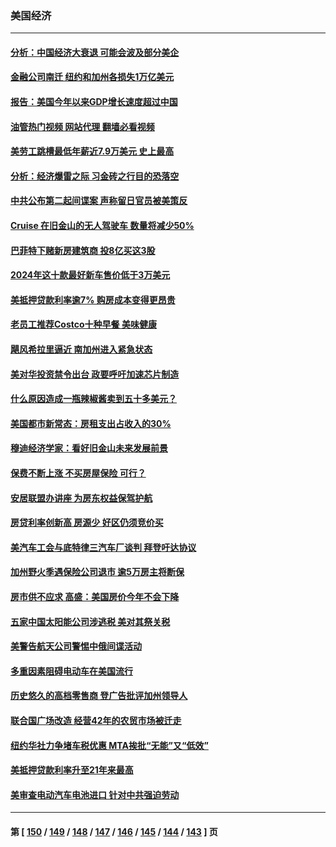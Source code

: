 ### 美国经济
---
#### [分析：中国经济大衰退 可能会波及部分美企](../../pages/ncid1078158/n14058420.md?08221245) 
#### [金融公司南迁 纽约和加州各损失1万亿美元](../../pages/ncid1078158/n14058345.md?08221245) 
#### [报告：美国今年以来GDP增长速度超过中国](../../pages/ncid1078158/n14058394.md?08221245) 
#### [油管热门视频 网站代理 翻墙必看视频](http://138.2.39.72:81/youtube.html?epic-marker?08221245)
#### [美劳工跳槽最低年薪近7.9万美元 史上最高](../../pages/ncid1078158/n14058367.md?08221245) 
#### [分析：经济爆雷之际 习金砖之行目的恐落空](../../pages/ncid1078158/n14058227.md?08221245) 
#### [中共公布第二起间谍案 声称留日官员被美策反](../../pages/ncid1078158/n14058134.md?08221245) 
#### [Cruise 在旧金山的无人驾驶车 数量将减少50%](../../pages/ncid1078158/n14058035.md?08221245) 
#### [巴菲特下赌新房建筑商 投8亿买这3股](../../pages/ncid1078158/n14057951.md?08221245) 
#### [2024年这十款最好新车售价低于3万美元](../../pages/ncid1078158/n14054131.md?08221245) 
#### [美抵押贷款利率逾7% 购房成本变得更昂贵](../../pages/ncid1078158/n14057662.md?08221245) 
#### [老员工推荐Costco十种早餐 美味健康](../../pages/ncid1078158/n14056966.md?08221245) 
#### [飓风希拉里逼近 南加州进入紧急状态](../../pages/ncid1078158/n14057425.md?08221245) 
#### [美对华投资禁令出台 政要呼吁加速芯片制造](../../pages/ncid1078158/n14054064.md?08221245) 
#### [什么原因造成一瓶辣椒酱卖到五十多美元？](../../pages/ncid1078158/n14057222.md?08221245) 
#### [美国都市新常态：房租支出占收入的30%](../../pages/ncid1078158/n14057104.md?08221245) 
#### [穆迪经济学家：看好旧金山未来发展前景](../../pages/ncid1078158/n14057095.md?08221245) 
#### [保费不断上涨 不买房屋保险 可行？](../../pages/ncid1078158/n14057042.md?08221245) 
#### [安居联盟办讲座 为房东权益保驾护航](../../pages/ncid1078158/n14057017.md?08221245) 
#### [房贷利率创新高 房源少 好区仍须竞价买](../../pages/ncid1078158/n14056880.md?08221245) 
#### [美汽车工会与底特律三汽车厂谈判 拜登吁达协议](../../pages/ncid1078158/n14056797.md?08221245) 
#### [加州野火季遇保险公司退市 逾5万房主将断保](../../pages/ncid1078158/n14056791.md?08221245) 
#### [房市供不应求 高盛：美国房价今年不会下降](../../pages/ncid1078158/n14056736.md?08221245) 
#### [五家中国太阳能公司涉逃税 美对其祭关税](../../pages/ncid1078158/n14056715.md?08221245) 
#### [美警告航天公司警惕中俄间谍活动](../../pages/ncid1078158/n14056694.md?08221245) 
#### [多重因素阻碍电动车在美国流行](../../pages/ncid1078158/n14056685.md?08221245) 
#### [历史悠久的高档零售商 登广告批评加州领导人](../../pages/ncid1078158/n14056493.md?08221245) 
#### [联合国广场改造  经营42年的农贸市场被迁走](../../pages/ncid1078158/n14056481.md?08221245) 
#### [纽约华社力争堵车税优惠 MTA挨批“无能”又“低效”](../../pages/ncid1078158/n14056404.md?08221245) 
#### [美抵押贷款利率升至21年来最高](../../pages/ncid1078158/n14056188.md?08221245) 
#### [美审查电动汽车电池进口 针对中共强迫劳动](../../pages/ncid1078158/n14055986.md?08221245) 

---
#### 第 [ [150](./150.md?08221245) / [149](./149.md?08221245) / [148](./148.md?08221245) / [147](./147.md?08221245) / [146](./146.md?08221245) / [145](./145.md?08221245) / [144](./144.md?08221245) / [143](./143.md?08221245) ] 页
